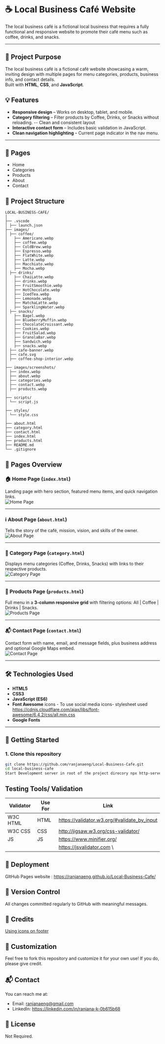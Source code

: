 # ☕ Local Business Café Website
The local business café is a fictional local business that requires a fully functional and responsive website to promote their café menu such as coffee, drinks, and snacks.

---

## 📌 Project Purpose
The local business café is a fictional café website showcasing a warm, inviting design with multiple pages for menu categories, products, business info, and contact details.  
Built with **HTML**, **CSS**, and **JavaScript**.

## 💡 Features
- **Responsive design** – Works on desktop, tablet, and mobile.
- **Category filtering** – Filter products by Coffee, Drinks, or Snacks without reloading.
-- Clean and consistent layout
- **Interactive contact form** – Includes basic validation in JavaScript.
- **Clean navigation highlighting** – Current page indicator in the nav menu.

---

## 📁 Pages
- Home
- Categories
- Products
- About
- Contact

## 📂 Project Structure

```
LOCAL-BUSINESS-CAFE/
│
├── .vscode
│ ├── launch.json
├── images/
│ ├── coffee/
│   ├── Americano.webp
│   ├── coffee.webp
│   ├── ColdBrew.webp
│   ├── Espresso.webp
│   ├── FlatWhite.webp
│   ├── Latte.webp
│   ├── Macchiato.webp
│   ├── Mocha.webp
│ ├── drinks/
│   ├── ChaiLatte.webp
│   ├── drinks.webp
│   ├── FruitSmoothie.webp
│   ├── HotChocolate.webp
│   ├── IcedTea.webp
│   ├── Lemonade.webp
│   ├── MatchaLatte.webp
│   ├── SparklingWater.webp
│ ├── snacks/
│   ├── Bagel.webp
│   ├── BlueberryMuffin.webp
│   ├── ChocolateCroissant.webp
│   ├── Cookies.webp
│   ├── FruitSalad.webp
│   ├── GranolaBar.webp
│   ├── Sandwich.webp
│   ├── snacks.webp
│ ├── cafe-banner.webp
│ ├── cafe.svg
│ ├── coffee-shop-interior.webp
│
├── images/screenshots/
│ ├── index.webp
│ ├── about.webp
│ ├── categories.webp
│ ├── contact.webp
│ ├── products.webp
│
├── scripts/
│ └── script.js
│
├── styles/
│ └── style.css
│
├── about.html
├── category.html
├── contact.html
├── index.html
├── products.html
├── README.md
└── .gitignore

```


## 📑 Pages Overview

### 🏠 Home Page (`index.html`)
Landing page with hero section, featured menu items, and quick navigation links.  
![Home Page](./images/screenshots/index.webp)

---

### ℹ️ About Page (`about.html`)
Tells the story of the café, mission, vision, and skills of the owner.  
![About Page](./images/screenshots/about.webp)

---

### 📂 Category Page (`category.html`)
Displays menu categories (Coffee, Drinks, Snacks) with links to their respective products.  
![Category Page](./images/screenshots/categories.webp)

---

### 🛒 Products Page (`products.html`)
Full menu in a **3-column responsive grid** with filtering options: All | Coffee | Drinks | Snacks.  
![Products Page](./images/screenshots/products.webp)

---

### 📬 Contact Page (`contact.html`)
Contact form with name, email, and message fields, plus business address and optional Google Maps embed.  
![Contact Page](./images/screenshots/contact.webp)

---

## 🛠️ Technologies Used
- **HTML5**
- **CSS3**
- **JavaScript (ES6)**
- **Font Awesome** icons - To use social media icons- stylesheet used https://cdnjs.cloudflare.com/ajax/libs/font-awesome/6.4.2/css/all.min.css
- **Google Fonts**


---

## 🚀 Getting Started

### 1. Clone this repository
```bash
git clone https://github.com/ranjanaeng/Local-Business-Cafe.git
cd local-business-cafe
Start Development server in root of the project direcory npx http-server -p 8080
```

## Testing Tools/ Validation

| Validator           | Use For |  Link                                           |
|---------------------|---------|-------------------------------------------------|
| W3C HTML            | HTML    | https://validator.w3.org/#validate_by_input     |
| W3C CSS             | CSS     | http://jigsaw.w3.org/css-validator/             |
| JS                  |JS       | https://www.minifier.org/                       |
|                     |         | https://jsvalidator.com                         \

## 🚀 Deployment
GItHub Pages website : https://ranjanaeng.github.io/Local-Business-Cafe/


## 🔄 Version Control
All changes committed regularly to GitHub with meaningful messages.

## 📌 Credits
[Using icons on footer](https://cdnjs.cloudflare.com/ajax/libs/font-awesome/6.6.0/css/all.min.css)

## 🎨 Customization

Feel free to fork this repository and customize it for your own use! If you do, please give credit.

## 📬 Contact

You can reach me at:  
- Email: ranjanaeng@gmail.com
- LinkedIn: https://linkedin.com/in/ranjana-k-0b615b68


## 📄 License

Not Required.